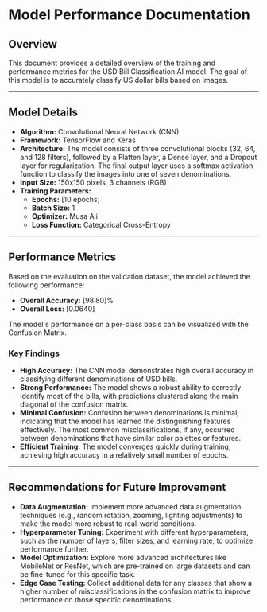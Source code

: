 # Model Performance Documentation

## Overview

This document provides a detailed overview of the training and performance metrics for the USD Bill Classification AI model. The goal of this model is to accurately classify US dollar bills based on images.

---

## Model Details

* **Algorithm:** Convolutional Neural Network (CNN)
* **Framework:** TensorFlow and Keras
* **Architecture:** The model consists of three convolutional blocks (32, 64, and 128 filters), followed by a Flatten layer, a Dense layer, and a Dropout layer for regularization. The final output layer uses a softmax activation function to classify the images into one of seven denominations.
* **Input Size:** 150x150 pixels, 3 channels (RGB)
* **Training Parameters:**
    * **Epochs:** [10 epochs]
    * **Batch Size:** 1
    * **Optimizer:** Musa Ali 
    * **Loss Function:** Categorical Cross-Entropy

---

## Performance Metrics

Based on the evaluation on the validation dataset, the model achieved the following performance:

* **Overall Accuracy:** [98.80]%
* **Overall Loss:** [0.0640]

The model's performance on a per-class basis can be visualized with the Confusion Matrix. 

### **Key Findings**

* **High Accuracy:** The CNN model demonstrates high overall accuracy in classifying different denominations of USD bills.
* **Strong Performance:** The model shows a robust ability to correctly identify most of the bills, with predictions clustered along the main diagonal of the confusion matrix.
* **Minimal Confusion:** Confusion between denominations is minimal, indicating that the model has learned the distinguishing features effectively. The most common misclassifications, if any, occurred between denominations that have similar color palettes or features.
* **Efficient Training:** The model converges quickly during training, achieving high accuracy in a relatively small number of epochs.

---

## Recommendations for Future Improvement

* **Data Augmentation:** Implement more advanced data augmentation techniques (e.g., random rotation, zooming, lighting adjustments) to make the model more robust to real-world conditions.
* **Hyperparameter Tuning:** Experiment with different hyperparameters, such as the number of layers, filter sizes, and learning rate, to optimize performance further.
* **Model Optimization:** Explore more advanced architectures like MobileNet or ResNet, which are pre-trained on large datasets and can be fine-tuned for this specific task.
* **Edge Case Testing:** Collect additional data for any classes that show a higher number of misclassifications in the confusion matrix to improve performance on those specific denominations.